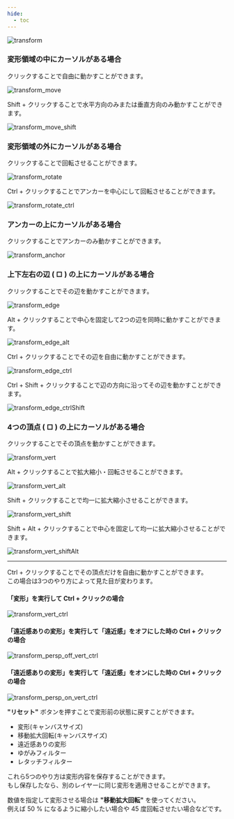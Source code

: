 ```yaml
---
hide:
  - toc
---
```


<!-- https://steamcommunity.com/sharedfiles/filedetails/?id=2955645316 -->

![transform](./image/transform.png)


### 変形領域の中にカーソルがある場合

クリックすることで自由に動かすことができます。

![transform_move](./image/transform_move.gif)

Shift + クリックすることで水平方向のみまたは垂直方向のみ動かすことができます。

![transform_move_shift](./image/transform_move_shift.gif)


### 変形領域の外にカーソルがある場合

クリックすることで回転させることができます。

![transform_rotate](./image/transform_rotate.gif)

Ctrl + クリックすることでアンカーを中心にして回転させることができます。

![transform_rotate_ctrl](./image/transform_rotate_ctrl.gif)


### アンカーの上にカーソルがある場合

クリックすることでアンカーのみ動かすことができます。

![transform_anchor](./image/transform_anchor.gif)


### 上下左右の辺 ( □ ) の上にカーソルがある場合

クリックすることでその辺を動かすことができます。

![transform_edge](./image/transform_edge.gif)

Alt + クリックすることで中心を固定して2つの辺を同時に動かすことができます。

![transform_edge_alt](./image/transform_edge_alt.gif)

Ctrl + クリックすることでその辺を自由に動かすことができます。

![transform_edge_ctrl](./image/transform_edge_ctrl.gif)

Ctrl + Shift + クリックすることで辺の方向に沿ってその辺を動かすことができます。

![transform_edge_ctrlShift](./image/transform_edge_ctrlShift.gif)


### 4つの頂点 ( □ ) の上にカーソルがある場合

クリックすることでその頂点を動かすことができます。

![transform_vert](./image/transform_vert.gif)

Alt + クリックすることで拡大縮小・回転させることができます。

![transform_vert_alt](./image/transform_vert_alt.gif)

Shift + クリックすることで均一に拡大縮小させることができます。

![transform_vert_shift](./image/transform_vert_shift.gif)

Shift + Alt + クリックすることで中心を固定して均一に拡大縮小させることができます。

![transform_vert_shiftAlt](./image/transform_vert_shiftAlt.gif)

---

Ctrl + クリックすることでその頂点だけを自由に動かすことができます。 <br />
この場合は3つのやり方によって見た目が変わります。

#### 「変形」を実行して Ctrl + クリックの場合

![transform_vert_ctrl](./image/transform_vert_ctrl.gif)

#### 「遠近感ありの変形」を実行して「遠近感」をオフにした時の Ctrl + クリックの場合

![transform_persp_off_vert_ctrl](./image/transform_persp_off_vert_ctrl.gif)

#### 「遠近感ありの変形」を実行して「遠近感」をオンにした時の Ctrl + クリックの場合

![transform_persp_on_vert_ctrl](./image/transform_persp_on_vert_ctrl.gif)


__"リセット"__ ボタンを押すことで変形前の状態に戻すことができます。

* 変形(キャンバスサイズ)
* 移動拡大回転(キャンバスサイズ)
* 遠近感ありの変形
* ゆがみフィルター
* レタッチフィルター

これら5つのやり方は変形内容を保存することができます。 <br />
もし保存したなら、別のレイヤーに同じ変形を適用させることができます。

数値を指定して変形させる場合は __"移動拡大回転"__ を使ってください。 <br />
例えば 50 % になるように縮小したい場合や 45 度回転させたい場合などです。
